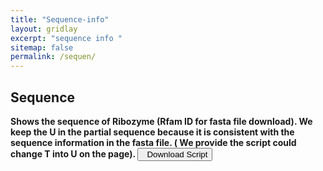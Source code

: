 ```yaml
---
title: "Sequence-info"
layout: gridlay
excerpt: "sequence info "
sitemap: false
permalink: /sequen/
---
```


## Sequence
<strong> Shows the sequence of Ribozyme (Rfam ID for fasta file download). We keep the U in the partial sequence because it is consistent with the sequence information in the fasta file. ( We provide the script could change T into U on the page).<strong> <a href="https://www.ribocentre.org/downloads/sequence-T2U.ipynb" target="_blank" download="sequence-T2U.ipynb"><button class="btn btn-secondary"><span class="glyphicon glyphicon-download-alt"></span>&nbsp;&nbsp;Download Script</button></a><br><br>

<html>
  <head>
    <title>Sequence search</title>
  </head>
  <body>
    <rnacentral-sequence-search
            databases='["ribocentre"]'
            examples='[
              { "description":"c-di-GMP-II-GAG riboswitch","urs": "", "sequence": "CUGCACGCGGGAGGCUGUGAUCCGCCGGACGUACCGACUGCGGCCACCGCAGUCCGGCGGGGAGCCACUGGUGAGACCGGCCCCCGAAG"},
              { "description":"TPP riboswitch","urs": "", "sequence": "AGGAGCCGTGCGAGATGAAAGTCTCATGCACGGTTTTGCATGATAGAAAGAAGCGAGGAATCCTCTTTTCGACTCTGAC"}
            ]'
            rfam="true"
    />
  <script type="text/javascript" src="https://www.ribocentre.org/js/RNAcentral-sequence-search.js"></script></body>
</html>
